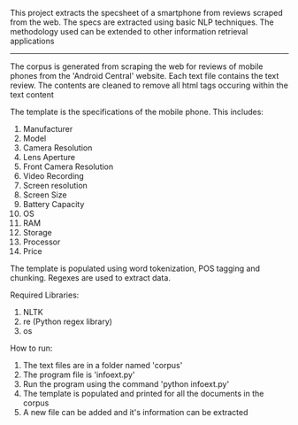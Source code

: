 This project extracts the specsheet of a smartphone from reviews scraped from the web. The specs are extracted using basic NLP techniques. The methodology used can be extended to other information retrieval applications

-----------------------------------------------------------------------------------------------------------------------------------

The corpus is generated from scraping the web for reviews of mobile phones from the 'Android Central' website.
Each text file contains the text review. The contents are cleaned to remove all html tags occuring within the text content

The template is the specifications of the mobile phone. This includes:
1. Manufacturer
2. Model
3. Camera Resolution
4. Lens Aperture
5. Front Camera Resolution
6. Video Recording
7. Screen resolution
8. Screen Size
9. Battery Capacity
10. OS
11. RAM
12. Storage
13. Processor
14. Price

The template is populated using word tokenization, POS tagging and chunking. Regexes are used to extract data.

Required Libraries:
1. NLTK
2. re   (Python regex library)
3. os


How to run:
1. The text files are in a folder named 'corpus'
2. The program file is 'infoext.py'
3. Run the program using the command 'python infoext.py'
4. The template is populated and printed for all the documents in the corpus
5. A new file can be added and it's information can be extracted 
